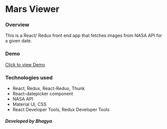 # Mars Viewer

### Overview

This is a React/ Redux front end app that fetches images from NASA API for a given date.

### Demo
[Click to view Demo](https://mars-viewer.herokuapp.com/)

### Technologies used

* React, Redux, React-Redux, Thunk
* React-datepicker component
* NASA API
* Material UI, CSS
* React Developer Tools, Redux Developer Tools

##### Developed by Bhagya